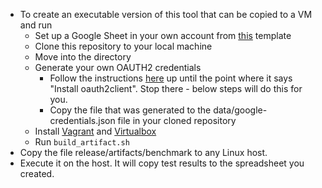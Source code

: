 * To create an executable version of this tool that can be copied to a VM and run
    * Set up a Google Sheet in your own account from [this](https://docs.google.com/spreadsheets/d1unqPOfrN1RiwGW6Od_4-mRBRyY9bGI1riMg_nJB1P1I/edit?usp=sharing) template
    * Clone this repository to your local machine
    * Move into the directory
    * Generate your own OAUTH2 credentials
        * Follow the instructions [here](http://gspread.readthedocs.org/en/latest/oauth2.html) up until the point where it says "Install oauth2client". Stop there - below steps will do this for you.
        * Copy the file that was generated to the data/google-credentials.json file in your cloned repository
    * Install [Vagrant](http://www.vagrantup.com) and [Virtualbox](https://www.virtualbox.org/wiki/Downloads)
    * Run ```build_artifact.sh```
* Copy the file release/artifacts/benchmark to any Linux host.
* Execute it on the host. It will copy test results to the spreadsheet you created.
  

